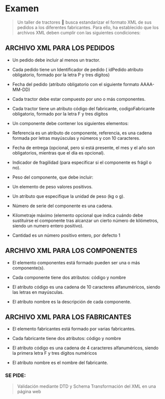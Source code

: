 # Examen

> Un taller de tractores 🚜   busca estandarizar el formato XML de sus pedidos a los diferentes fabricantes. Para ello, ha establecido que los archivos XML deben cumplir con las siguientes condiciones: 

## ARCHIVO XML PARA LOS PEDIDOS 

* Un pedido debe incluir al menos un tractor. 

* Cada pedido tiene un Identificador de pedido ( idPedido atributo obligatorio, formado por la letra P y tres dígitos) 

* Fecha del pedido (atributo obligatorio con el siguiente formato AAAA-MM-DD) 

* Cada tractor debe estar compuesto por uno o más componentes. 

* Cada tractor tiene un atributo código del fabricante, codigoFabricante obligatorio, formado por la letra F y tres dígitos 

* Un componente debe contener los siguientes elementos:  

* Referencia es un atributo de componente, referencia, es una cadena formada por letras mayúsculas y números y con 10 caracteres. 

* Fecha de entrega (opcional, pero si está presente, el mes y el año son obligatorios, mientras que el día es opcional). 

* Indicador de fragilidad (para especificar si el componente es frágil o no). 

* Peso del componente, que debe incluir:  

* Un elemento de peso valores positivos. 

* Un atributo que especifique la unidad de peso (kg o g). 

* Número de serie del componente es una cadena. 

* Kilometraje máximo (elemento opcional que indica cuándo debe sustituirse el componente tras alcanzar un cierto número de kilómetros, siendo un numero entero positivo). 

* Cantidad es un número positivo entero, por defecto 1 

 

## ARCHIVO XML PARA LOS COMPONENTES 

* El elemento componentes está formado pueden ser una o más componente(s). 

* Cada componente tiene dos atributos: código y nombre 

* El atributo código es una cadena de 10 caracteres alfanuméricos, siendo las letras en mayúsculas. 

* El atributo nombre es la descripción de cada componente. 

 

## ARCHIVO XML PARA LOS FABRICANTES 

* El elemento fabricantes está formado por varias fabricantes. 

* Cada fabricante tiene dos atributos: código y nombre 

* El atributo código es una cadena de 4 caracteres alfanuméricos, siendo la primera letra F y tres dígitos numéricos 

* El atributo nombre es el nombre del fabricante. 

### SE PIDE:

> Validación mediante DTD y Schema
> Transformación del XML en una página web

 
